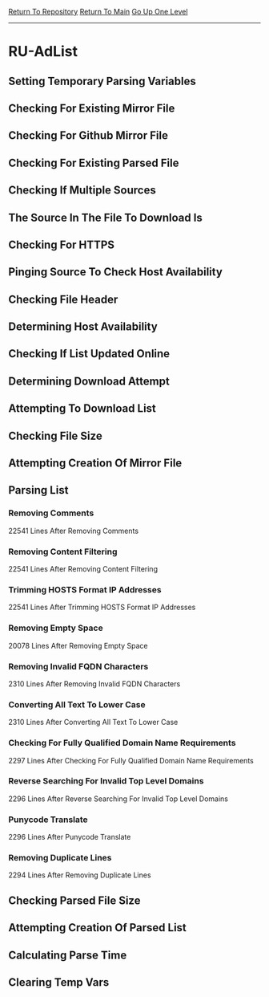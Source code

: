 [Return To Repository](https://github.com/deathbybandaid/piholeparser/)
[Return To Main](https://github.com/deathbybandaid/piholeparser/blob/master/RecentRunLogs/Mainlog.md)
[Go Up One Level](https://github.com/deathbybandaid/piholeparser/blob/master/RecentRunLogs/TopLevelScripts/30-Processing-External-Blacklists.md)
____________________________________
# RU-AdList
## Setting Temporary Parsing Variables
## Checking For Existing Mirror File
## Checking For Github Mirror File
## Checking For Existing Parsed File
## Checking If Multiple Sources
## The Source In The File To Download Is
## Checking For HTTPS
## Pinging Source To Check Host Availability
## Checking File Header
## Determining Host Availability
## Checking If List Updated Online
## Determining Download Attempt
## Attempting To Download List
## Checking File Size
## Attempting Creation Of Mirror File
## Parsing List
### Removing Comments
22541 Lines After Removing Comments
### Removing Content Filtering
22541 Lines After Removing Content Filtering
### Trimming HOSTS Format IP Addresses
22541 Lines After Trimming HOSTS Format IP Addresses
### Removing Empty Space
20078 Lines After Removing Empty Space
### Removing Invalid FQDN Characters
2310 Lines After Removing Invalid FQDN Characters
### Converting All Text To Lower Case
2310 Lines After Converting All Text To Lower Case
### Checking For Fully Qualified Domain Name Requirements
2297 Lines After Checking For Fully Qualified Domain Name Requirements
### Reverse Searching For Invalid Top Level Domains
2296 Lines After Reverse Searching For Invalid Top Level Domains
### Punycode Translate
2296 Lines After Punycode Translate
### Removing Duplicate Lines
2294 Lines After Removing Duplicate Lines
## Checking Parsed File Size
## Attempting Creation Of Parsed List
## Calculating Parse Time
## Clearing Temp Vars
